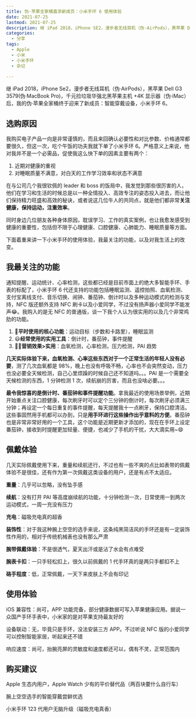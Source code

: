 ```yaml
---
title: 伪·苹果全家桶喜添新成员：小米手环 6 使用体验
date: 2021-07-25
lastmod: 2021-07-25
description: 继 iPad 2018，iPhone SE2，漫步者无线耳机（伪·AirPods），黑苹果 Dell G3 3579(伪·MacBook Pro)，千元捡垃圾华强北黑苹果主机 +4K 显示器（伪·iMac）后，我的伪·苹果全家桶终于迎来了新成员：智能穿戴设备，小米手环 6。
categories:
  - 分享
tags:
  - Apple
  - 小米
  - 小米手环
  - 杂记
  
---
```


<!-- # 伪·苹果全家桶喜添新成员：小米手环 6 使用体验 -->

继 iPad 2018，iPhone Se2，漫步者无线耳机（伪·AirPods），黑苹果 Dell G3 3579(伪·MacBook Pro)，千元捡垃圾华强北黑苹果主机 +4K 显示器（伪·iMac）后，我的伪·苹果全家桶终于迎来了新成员：智能穿戴设备，小米手环 6。

## 选购原因

我购买电子产品一向是非常谨慎的，而且来回确认必要性和对比参数、价格通常都要很久，但这一次，吃个午饭的功夫我就下单了小米手环 6。严格意义上来说，他对我并不是一个必需品，促使我这么快下单的因素主要有两个：

1. 近期对健康的重视
2. 对睡眠质量不满意，对白天的工作学习效率和状态不满意

在与公司几个我很钦佩的 leader 和 boss 的饭局中，我发觉到那些很厉害的人，他们在学习和生活的时候总是以一种全情投入、高效专注的姿态投入进去，而让他们保持精力旺盛和高效的秘诀，或者说这几位牛人的共同点，就是他们都非常**关注健康，保持运动，注重效率**。

同时身边几位朋友各种身体原因，耽误学习、工作的真实案例，也让我愈发感受到健康的重要性，包括但不限于心理健康、口腔健康、心肺能力、睡眠质量等方面。

下面着重来讲一下小米手环的使用体验，我最关注的功能，以及对我生活上的改变。

## 我最关注的功能

通知提醒、运动统计、心率检测，这些都已经是目前市面上的绝大多智能手环、手表的标配了，小米手环 6 代还支持的功能包括睡眠监测、遥控拍照、血氧检测、支付宝离线支付、音乐切换、闹钟、番茄钟、倒计时以及多种运动模式的检测与支持，NFC 版还额外支持 NFC 刷卡以及小爱同学，不过没有扬声器小爱同学不能发声😂。我购入的是无 NFC 的普通版，谈一下我个人认为很实用的以及几个非常鸡肋的功能。

1. 🎯**平时使用的核心功能**：运动目标（步数和卡路里），睡眠监测
2. 😃**经常使用的实用工具**：倒计时，番茄钟，事件提醒
3. 👎🏻**营销效果>实用**：血氧检测，心率检测，压力检测，PAI 趋势

**几天实际体验下来，血氧检测、心率这些东西对于一个正常生活的年轻人没有必要**，测了几次血氧都是 98%，晚上也没有呼吸不畅，心率也不会突然变动，压力也没必要全天候检测，自己心里烦躁的时候自己还不知道吗。。。PAI 是一个需要全天候检测的东西，1 分钟检测 1 次，续航崩的厉害，而且也没啥必要。。。

**最令我惊喜的是倒计时、番茄钟和事件提醒功能**。拿我最近的使用场景举例，近期开始重点关注口腔健康，每次刷牙时可以定个三分钟的倒计时，每次刷牙必须满三分钟；再设定一个每日重复的事件提醒，每天提醒我十一点刷牙，保持口腔清洁。这些事固然用手机都可以办到，只是**用手环进行这些操作出乎意料的方便**。番茄钟也是非常非常好用的一个工具，这个功能是近期更新才添加的，现在在手环上设定番茄钟，接收到时提醒更加轻量、便捷，也减少了手机的干扰，大大滴实用~😄

## 佩戴体验

几天实际佩戴使用下来，重量和续航还行，不过也有一些不爽的点比如表带的佩戴体验不是很佳，还有作为第一次佩戴这类设备的用户，还是有点不太适应。

**重量**：几乎可以忽略，没有坠手感

**续航**：没有打开 PAI 等高度崩续航的功能，十分钟检测一次，日常使用一到两次运动模式，一周一充没有压力

**充电**：磁吸充电真的超香

**装饰性**：对于我这种腕上空空的选手来说，这条纯黑简洁风的手环还是有一定装饰性作用的，相对于传统机械表也没有那么严肃

**腕带佩戴体验**：不是很透气，夏天出汗或是沾了水会有点难受

**腕表卡扣**：一只手轻松扣上，很久以前佩戴的 1 代手环真的是两只手都扣不上

**硌手程度**：低，正常佩戴，一天下来皮肤上不会有印记

## 使用体验

iOS 兼容性：尚可，APP 功能完备，部分健康数据可写入苹果健康应用。据说一众国产手环手表中，小米家的是对苹果支持最友好的

设备联动：无，毕竟只是手环，没法安装三方 APP。不过听说 NFC 版的小爱同学可以控制智能家居，听起来还不错

响应速度：尚可，抬腕亮屏的灵敏度和速度都还可以，偶有不灵，正常范围内

## 购买建议

Apple 生态内用户，Apple Watch 少有的平价替代品（两百块要什么自行车）

腕上空空选手的智能穿戴尝鲜优选

小米手环 123 代用户无脑升级（磁吸充电真香）
